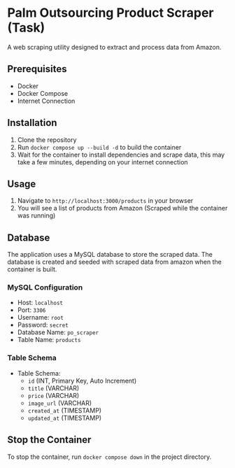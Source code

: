 # Palm Outsourcing Product Scraper (Task)

A web scraping utility designed to extract and process data from Amazon.

## Prerequisites

- Docker
- Docker Compose
- Internet Connection

## Installation

1. Clone the repository
2. Run `docker compose up --build -d` to build the container
3. Wait for the container to install dependencies and scrape data, this may take a few minutes, depending on your internet connection

## Usage

1. Navigate to `http://localhost:3000/products` in your browser
2. You will see a list of products from Amazon (Scraped while the container was running)

## Database

The application uses a MySQL database to store the scraped data. The database is created and seeded with scraped data from amazon when the container is built.

### MySQL Configuration

- Host: `localhost`
- Port: `3306`
- Username: `root`
- Password: `secret`
- Database Name: `po_scraper`
- Table Name: `products`

### Table Schema

- Table Schema:
  - `id` (INT, Primary Key, Auto Increment)
  - `title` (VARCHAR)
  - `price` (VARCHAR)
  - `image_url` (VARCHAR)
  - `created_at` (TIMESTAMP)
  - `updated_at` (TIMESTAMP)

## Stop the Container

To stop the container, run `docker compose down` in the project directory.
